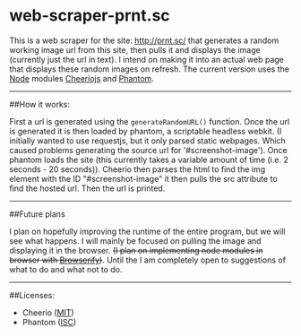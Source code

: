 # web-scraper-prnt.sc

This is a web scraper for the site: http://prnt.sc/ that generates a random working image url from this site, then pulls it and displays the image (currently just the url in text).
I intend on making it into an actual web page that displays these random images on refresh.
The current version uses the [Node](https://nodejs.org/) modules [Cheeriojs](https://github.com/cheeriojs/cheerio) and [Phantom](https://github.com/amir20/phantomjs-node/tree/master).

---

##How it works:

First a url is generated using the ```generateRandomURL()``` function. Once the url is generated it is then loaded by phantom, a scriptable headless webkit. 
(I initially wanted to use requestjs, but it only parsed static webpages. Which caused problems generating the source url for '#screenshot-image').
Once phantom loads the site (this currently takes a variable amount of time (i.e. 2 seconds - 20 seconds)). Cheerio then parses the html to find the img element
with the ID "#screenshot-image" it then pulls the src attribute to find the hosted url. Then the url is printed.

---

##Future plans

I plan on hopefully improving the runtime of the entire program, but we will see what happens. I will mainly be focused on pulling the image and displaying it in
the browser. ~~(I plan on implementing node modules in browser with [Browserify](http://browserify.org/))~~. Until the I am completely open to suggestions of what to do
and what not to do.

---

##Licenses:

 - Cheerio ([MIT](https://opensource.org/licenses/MIT))
 - Phantom ([ISC](https://opensource.org/licenses/ISC))

